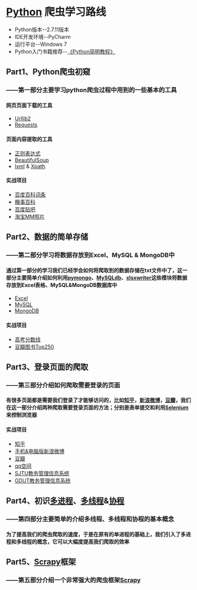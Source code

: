 # [Python](https://www.python.org/) 爬虫学习路线
* Python版本--2.7.11版本
* IDE开发环境--PyCharm
* 运行平台--Windows 7
* Python入门书籍推荐--[《Python简明教程》](http://www.kuqin.com/abyteofpython_cn/)

## Part1、Python爬虫初窥
### ——第一部分主要学习python爬虫过程中用到的一些基本的工具

#### 网页页面下载的工具
* [Urllib2](http://www.pythontab.com/html/2014/pythonhexinbiancheng_1128/928.html)
* [Requests](http://cn.python-requests.org/zh_CN/latest/)

#### 页面内容提取的工具
* [正则表达式](http://www.runoob.com/regexp/regexp-syntax.html)
* [BeautifulSoup](http://beautifulsoup.readthedocs.io/zh_CN/latest/)
* [lxml](http://lxml.de/index.html) & [Xpath](http://www.cnblogs.com/Loofah/archive/2012/05/10/2494036.html)

#### 实战项目
* [百度百科词条](http://baike.baidu.com/link?url=VKUmqgxu-6b4jGRoISesZ9YoB0JPlr1w76zO7CxAyXD-5QCXVnHCVSN0nMNeT95djAp-rSgud64fdZ3S4qSBZa)
* [糗事百科](http://www.qiushibaike.com/)
* [百度贴吧](http://tieba.baidu.com/)
* [淘宝MM照片](https://mm.taobao.com/json/request_top_list.htm?page=1)

## Part2、数据的简单存储
### ——第二部分学习将数据存放到Excel、MySQL & MongoDB中
#### 通过第一部分的学习我们已经学会如何将爬取到的数据存储在txt文件中了，这一部分主要简单介绍如何利用[pymongo](http://api.mongodb.com/python/current/)、[MySQLdb](http://mysql-python.sourceforge.net/MySQLdb.html)、[xlsxwriter](https://xlsxwriter.readthedocs.io/)这些模块将数据存放到Excel表格、MySQL&MongoDB数据库中
* [Excel](http://xlsxwriter.readthedocs.io/)
* [MySQL](http://www.runoob.com/python/python-mysql.html)
* [MongoDB](http://www.jianshu.com/p/5c4cd03d29ae)

#### 实战项目
* [高考分数线](http://gkcx.eol.cn/soudaxue/queryProvince.html?page)
* [豆瓣图书Top250](https://book.douban.com/top250?start=0)

## Part3、登录页面的爬取
### ——第三部分介绍如何爬取需要登录的页面
#### 有很多页面都是需要我们登录了才能够访问的，比如[知乎](https://www.zhihu.com/)，[新浪微博](http://weibo.com/?c=spr_web_sq_firefox_weibo_t001&sudaref=e.firefoxchina.cn&retcode=6102)，[豆瓣](https://www.douban.com/)，我们在这一部分介绍两种爬取需要登录页面的方法；分别是表单提交和利用[Selenium](http://docs.seleniumhq.org/)来控制浏览器

#### 实战项目
* [知乎](https://www.zhihu.com/)
* [手机&电脑版新浪微博](http://weibo.com/?c=spr_web_sq_firefox_weibo_t001&sudaref=e.firefoxchina.cn&retcode=6102)
* [豆瓣](https://www.douban.com/)
* [qq空间](http://qzone.qq.com/)
* [SJTU教务管理信息系统](https://jaccount.sjtu.edu.cn/jaccount/jalogin?sid=jafinance20150602&returl=%43%46%75%44%51%77%4a%49%4e%5a%73%74%70%58%67%44%6a%71%43%43%49%38%57%53%71%59%42%43%76%58%58%53%52%67%56%43%46%31%53%31%44%6b%5a%59%39%41%65%6e%64%66%37%36%54%65%41%76%78%31%6f%68%4b%6f%79%2f%50%51%33%65%36%38%45%49%4f%46%47%45&se=%43%48%31%52%65%63%6c%48%6b%69%4a%72%2b%36%45%73%2f%68%78%49%46%56%76%35%79%57%4b%6f%76%6d%75%34%53%54%72%55%47%63%4a%32%31%55%78%39%43%49%2f%50%71%59%58%69%67%58%2b%4b%6a%45%41%44%64%64%47%4f%72%51%3d%3d&v=20120509)
* [GDUT教务管理信息系统](http://jwgldx.gdut.edu.cn/)


## Part4、初识[多进程](http://blog.csdn.net/u011497904/article/details/44288771)、[多线程](http://www.jianshu.com/p/86b8e78c418a?search_token=4d8e9a843325f3abd4be64fb668ec7812f760bc1f9aa7b10431fa8966453a868)&[协程](http://www.jb51.net/article/88825.htm)
### ——第四部分主要简单的介绍多线程、多线程和协程的基本概念
#### 为了提高我们的爬虫爬取的速度，于是在原有的单进程的基础上，我们引入了多进程和多线程的概念，它可以大幅度提高我们爬取的效率

## Part5、[Scrapy](http://scrapy-chs.readthedocs.io/zh_CN/0.24/intro/tutorial.html)框架
### ——第五部分介绍一个非常强大的爬虫框架[Scrapy](http://scrapy-chs.readthedocs.io/zh_CN/0.24/intro/tutorial.html)
